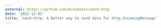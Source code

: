 ```yaml
---
external: https://github.com/Kikobeats/send-http
date: '2022-12-01'
title: 'send-http: A Better way to send data for http.IncomingMessage'
---
```

